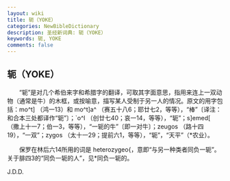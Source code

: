 ```yaml
---
layout: wiki
title: 轭（YOKE）
categories: NewBibleDictionary
description: 圣经新词典: 轭（YOKE）
keywords: 轭, YOKE
comments: false
---
```


## 轭（YOKE）

　　“轭”是对几个希伯来字和希腊字的翻译，可取其字面意思，指用来连上一双动物（通常是牛）的木框，或按喻意，描写某人受制于另一人的情况。原文的用字包括：mo^t] （鸿一13）和 mo^t]a^ （赛五十八6；耶廿七2，等等），“棒”〔译注：和合本三处都译作“轭”〕；`o^l （创廿七40；哀一14，等等），“轭”；s]emed[ （撒上十一7；伯一3，等等），“一轭的牛”〔即一对牛〕；zeugos （路十四19），“一双”；zygos （太十一29；提前六1，等等），“轭”，“天平”（*农业）。

　　保罗在林后六14所用的词是 heterozygeo{，意即“与另一种类者同负一轭”。关于腓四3的“同负一轭的人”，见*同负一轭的。

J.D.D.








